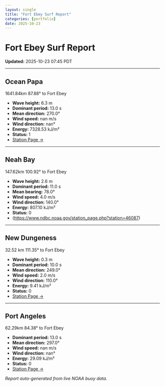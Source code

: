 ```yaml
---
layout: single
title: "Fort Ebey Surf Report"
categories: [portfolio]
date: 2025-10-23
---
```


# Fort Ebey Surf Report
**Updated:** 2025-10-23 07:45 PDT

---

## Ocean Papa 
1641.84km 87.88° to Fort Ebey
- **Wave height:** 6.3 m  
- **Dominant period:** 13.0 s  
- **Mean direction:** 270.0°  
- **Wind speed:** nan m/s  
- **Wind direction:** nan°  
- **Energy:** 7328.53 kJ/m²  
- **Status:** 1  
- [Station Page →](https://www.ndbc.noaa.gov/station_page.php?station=46246)

---

## Neah Bay 
147.62km 100.92° to Fort Ebey

- **Wave height:** 2.6 m  
- **Dominant period:** 11.0 s  
- **Mean bearing:** 78.0°  
- **Wind speed:** 4.0 m/s  
- **Wind direction:** 140.0°  
- **Energy:** 807.10 kJ/m²  
- **Status:** 0  
- (https://www.ndbc.noaa.gov/station_page.php?station=46087)

---

## New Dungeness 
32.52 km 111.35° to Fort Ebey 

- **Wave height:** 0.3 m  
- **Dominant period:** 10.0 s  
- **Mean direction:** 249.0°  
- **Wind speed:** 2.0 m/s  
- **Wind direction:** 110.0°  
- **Energy:** 9.41 kJ/m²  
- **Status:** 0  
- [Station Page →](https://www.ndbc.noaa.gov/station_page.php?station=46088)

---

## Port Angeles 
62.29km 84.38° to Fort Ebey 
- **Dominant period:** 13.0 s  
- **Mean direction:** 297.0°  
- **Wind speed:** nan m/s  
- **Wind direction:** nan°  
- **Energy:** 29.09 kJ/m²  
- **Status:** 0  
- [Station Page →](https://www.ndbc.noaa.gov/station_page.php?station=46267)

*Report auto-generated from live NOAA buoy data.*
